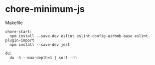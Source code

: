 # chore-minimum-js
Makefile
```
chore-start:
  npm install --save-dev eslint eslint-config-airbnb-base eslint-plugin-import
  npm install --save-dev jest
```
```
du: 
  du -h --max-depth=1 | sort -rh
```



